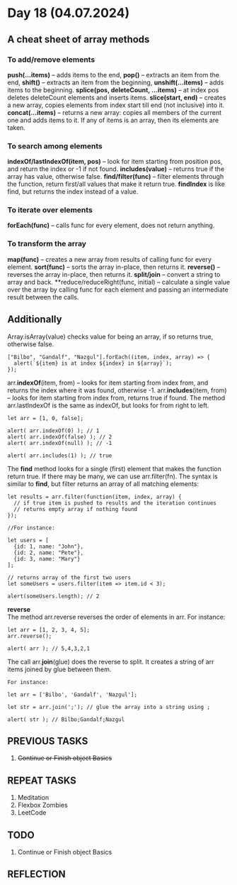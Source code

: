 # Day 18 (04.07.2024)

## A cheat sheet of array methods

### To add/remove elements

**push(...items)** – adds items to the end,
**pop()** – extracts an item from the end,
**shift()** – extracts an item from the beginning,
**unshift(...items)** – adds items to the beginning.
**splice(pos, deleteCount, ...items)** – at index pos deletes deleteCount elements and inserts items.
**slice(start, end)** – creates a new array, copies elements from index start till end (not inclusive) into it.
**concat(...items)** – returns a new array: copies all members of the current one and adds items to it. If any of items is an array, then its elements are taken.

### To search among elements

**indexOf/lastIndexOf(item, pos)** – look for item starting from position pos, and return the index or -1 if not found.
**includes(value)** – returns true if the array has value, otherwise false.
**find/filter(func)** – filter elements through the function, return first/all values that make it return true.
**findIndex** is like find, but returns the index instead of a value.

### To iterate over elements

**forEach(func)** – calls func for every element, does not return anything.

### To transform the array

**map(func)** – creates a new array from results of calling func for every element.
**sort(func)** – sorts the array in-place, then returns it.
**reverse()** – reverses the array in-place, then returns it.
**split/join** – convert a string to array and back.
**reduce/reduceRight(func, initial) – calculate a single value over the array by calling func for each element and passing an intermediate result between the calls.

## Additionally

Array.isArray(value) checks value for being an array, if so returns true, otherwise false.

```JS
["Bilbo", "Gandalf", "Nazgul"].forEach((item, index, array) => {
  alert(`${item} is at index ${index} in ${array}`);
});
```

arr.**indexOf**(item, from) – looks for item starting from index from, and returns the index where it was found, otherwise -1.
arr.**includes**(item, from) – looks for item starting from index from, returns true if found.
The method arr.lastIndexOf is the same as indexOf, but looks for from right to left.

```JS
let arr = [1, 0, false];

alert( arr.indexOf(0) ); // 1
alert( arr.indexOf(false) ); // 2
alert( arr.indexOf(null) ); // -1

alert( arr.includes(1) ); // true
```

The **find** method looks for a single (first) element that makes the function return true.
If there may be many, we can use arr.filter(fn).
The syntax is similar to **find**, but filter returns an array of all matching elements:

```JS
let results = arr.filter(function(item, index, array) {
  // if true item is pushed to results and the iteration continues
  // returns empty array if nothing found
});

//For instance:

let users = [
  {id: 1, name: "John"},
  {id: 2, name: "Pete"},
  {id: 3, name: "Mary"}
];

// returns array of the first two users
let someUsers = users.filter(item => item.id < 3);

alert(someUsers.length); // 2
```

**reverse**  
The method arr.reverse reverses the order of elements in arr.
For instance:

```JS
let arr = [1, 2, 3, 4, 5];
arr.reverse();

alert( arr ); // 5,4,3,2,1
```

The call arr.**join**(glue) does the reverse to split. It creates a string of arr items joined by glue between them.

```JS
For instance:

let arr = ['Bilbo', 'Gandalf', 'Nazgul'];

let str = arr.join(';'); // glue the array into a string using ;

alert( str ); // Bilbo;Gandalf;Nazgul
```

## PREVIOUS TASKS

1. ~~Continue or Finish object Basics~~

## REPEAT TASKS

1. Meditation
2. Flexbox Zombies
3. LeetCode

## TODO

1. Continue or Finish object Basics

## REFLECTION
